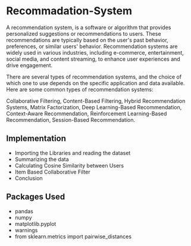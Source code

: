 # Recommadation-System

A recommendation system, is a software or algorithm that provides personalized suggestions or recommendations to users. These recommendations are typically based on the user's past behavior, preferences, or similar users' behavior. Recommendation systems are widely used in various industries, including e-commerce, entertainment, social media, and content streaming, to enhance user experiences and drive engagement.

There are several types of recommendation systems, and the choice of which one to use depends on the specific application and data available. Here are some common types of recommendation systems:

Collaborative Filtering, Content-Based Filtering, Hybrid Recommendation Systems, Matrix Factorization, Deep Learning-Based Recommendation, Context-Aware Recommendation, Reinforcement Learning-Based Recommendation, Session-Based Recommendation.

## Implementation

- Importing the Libraries and reading the dataset
- Summarizing the data
- Calculating Cosine Similarity between Users
- Item Based Collaborative Filter
- Conclusion

## Packages Used

- pandas
- numpy
- matplotlib.pyplot
- warnings
- from sklearn.metrics import pairwise_distances
